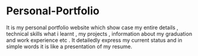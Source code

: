 # Personal-Portfolio
It is my personal portfolio website which show case my entire details , technical skills what i learnt , my projects ,  information about my graduation and work experience etc .
It detailedly express my current status and in simple words  it is like a presentation of my resume.
